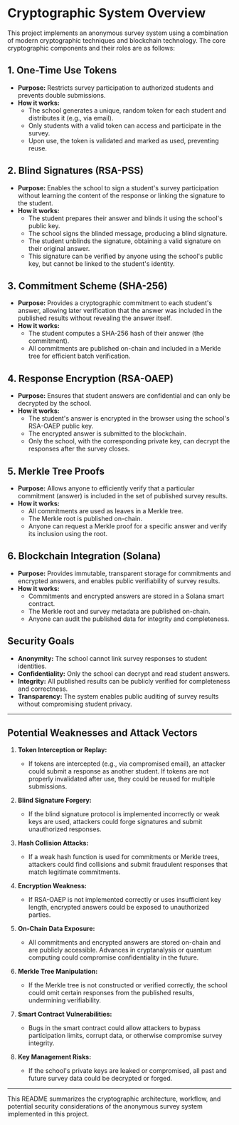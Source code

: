 # Cryptographic System Overview

This project implements an anonymous survey system using a combination of modern cryptographic techniques and blockchain technology. The core cryptographic components and their roles are as follows:

## 1. One-Time Use Tokens
- **Purpose:** Restricts survey participation to authorized students and prevents double submissions.
- **How it works:**
  - The school generates a unique, random token for each student and distributes it (e.g., via email).
  - Only students with a valid token can access and participate in the survey.
  - Upon use, the token is validated and marked as used, preventing reuse.

## 2. Blind Signatures (RSA-PSS)
- **Purpose:** Enables the school to sign a student's survey participation without learning the content of the response or linking the signature to the student.
- **How it works:**
  - The student prepares their answer and blinds it using the school's public key.
  - The school signs the blinded message, producing a blind signature.
  - The student unblinds the signature, obtaining a valid signature on their original answer.
  - This signature can be verified by anyone using the school's public key, but cannot be linked to the student's identity.

## 3. Commitment Scheme (SHA-256)
- **Purpose:** Provides a cryptographic commitment to each student's answer, allowing later verification that the answer was included in the published results without revealing the answer itself.
- **How it works:**
  - The student computes a SHA-256 hash of their answer (the commitment).
  - All commitments are published on-chain and included in a Merkle tree for efficient batch verification.

## 4. Response Encryption (RSA-OAEP)
- **Purpose:** Ensures that student answers are confidential and can only be decrypted by the school.
- **How it works:**
  - The student's answer is encrypted in the browser using the school's RSA-OAEP public key.
  - The encrypted answer is submitted to the blockchain.
  - Only the school, with the corresponding private key, can decrypt the responses after the survey closes.

## 5. Merkle Tree Proofs
- **Purpose:** Allows anyone to efficiently verify that a particular commitment (answer) is included in the set of published survey results.
- **How it works:**
  - All commitments are used as leaves in a Merkle tree.
  - The Merkle root is published on-chain.
  - Anyone can request a Merkle proof for a specific answer and verify its inclusion using the root.

## 6. Blockchain Integration (Solana)
- **Purpose:** Provides immutable, transparent storage for commitments and encrypted answers, and enables public verifiability of survey results.
- **How it works:**
  - Commitments and encrypted answers are stored in a Solana smart contract.
  - The Merkle root and survey metadata are published on-chain.
  - Anyone can audit the published data for integrity and completeness.

## Security Goals
- **Anonymity:** The school cannot link survey responses to student identities.
- **Confidentiality:** Only the school can decrypt and read student answers.
- **Integrity:** All published results can be publicly verified for completeness and correctness.
- **Transparency:** The system enables public auditing of survey results without compromising student privacy.

---

## Potential Weaknesses and Attack Vectors

1. **Token Interception or Replay:**
   - If tokens are intercepted (e.g., via compromised email), an attacker could submit a response as another student. If tokens are not properly invalidated after use, they could be reused for multiple submissions.

2. **Blind Signature Forgery:**
   - If the blind signature protocol is implemented incorrectly or weak keys are used, attackers could forge signatures and submit unauthorized responses.

3. **Hash Collision Attacks:**
   - If a weak hash function is used for commitments or Merkle trees, attackers could find collisions and submit fraudulent responses that match legitimate commitments.

4. **Encryption Weakness:**
   - If RSA-OAEP is not implemented correctly or uses insufficient key length, encrypted answers could be exposed to unauthorized parties.

5. **On-Chain Data Exposure:**
   - All commitments and encrypted answers are stored on-chain and are publicly accessible. Advances in cryptanalysis or quantum computing could compromise confidentiality in the future.

6. **Merkle Tree Manipulation:**
   - If the Merkle tree is not constructed or verified correctly, the school could omit certain responses from the published results, undermining verifiability.

7. **Smart Contract Vulnerabilities:**
   - Bugs in the smart contract could allow attackers to bypass participation limits, corrupt data, or otherwise compromise survey integrity.

8. **Key Management Risks:**
   - If the school's private keys are leaked or compromised, all past and future survey data could be decrypted or forged.

---

This README summarizes the cryptographic architecture, workflow, and potential security considerations of the anonymous survey system implemented in this project. 

